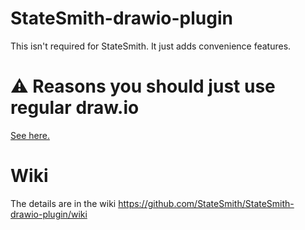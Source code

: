 # StateSmith-drawio-plugin
This isn't required for StateSmith. It just adds convenience features.

# ⚠️ Reasons you should just use regular draw.io
[See here.](https://github.com/StateSmith/StateSmith-drawio-plugin/wiki/Plugin-Status)

# Wiki
The details are in the wiki https://github.com/StateSmith/StateSmith-drawio-plugin/wiki
